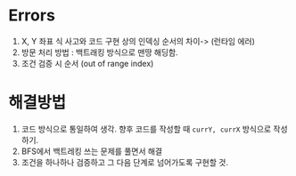 # Errors

1. X, Y 좌표 식 사고와 코드 구현 상의 인덱싱 순서의 차이-> (런타임 에러)
2. 방문 처리 방법 : 백트래킹 방식으로 맨땅 해딩함.
3. 조건 검증 시 순서 (out of range index)

# 해결방법

1. 코드 방식으로 통일하여 생각. 향후 코드를 작성할 때 `currY, currX` 방식으로 작성하기.
2. BFS에서 백트레킹 쓰는 문제를 풀면서 해결
3. 조건을 하나하나 검증하고 그 다음 단계로 넘어가도록 구현할 것.
